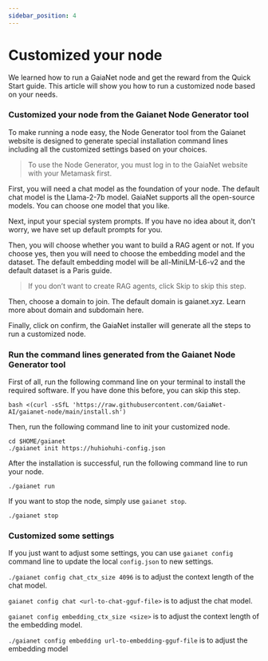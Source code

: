 ```yaml
---
sidebar_position: 4
---
```


# Customized your node

We learned how to run a GaiaNet node and get the reward from the Quick Start guide. This article will show you how to run a customized node based on your needs. 

### Customized your node from the Gaianet Node Generator tool

To make running a node easy, the Node Generator tool from the Gaianet website is designed to generate special installation  command lines including all the customized settings based on your choices. 

> To use the Node Generator, you must log in to the GaiaNet website with your Metamask first.


First, you will need a chat model as the foundation of your node. The default chat model is the Llama-2-7b model. GaiaNet supports all the open-source models. You can choose one model that you like. 

Next, input your special system prompts. If you have no idea about it, don't worry, we have set up default prompts for you.

Then, you will choose whether you want to build a RAG agent or not. If you choose yes, then you will need to choose the embedding model and the dataset. The default embedding model will be all-MiniLM-L6-v2 and the default dataset is a Paris guide. 

> If you don’t want to create RAG agents, click Skip to skip this step.

Then, choose a domain to join. The default domain is gaianet.xyz. Learn more about domain and subdomain here.

Finally, click on confirm, the GaiaNet installer will generate all the steps to run a customized node.

### Run the command lines generated from the Gaianet Node Generator tool

First of all, run the following command line on your terminal to install the required software. If you have done this before, you can skip this step.

```
bash <(curl -sSfL 'https://raw.githubusercontent.com/GaiaNet-AI/gaianet-node/main/install.sh')
```
Then, run the following command line to init your customized node.

```
cd $HOME/gaianet
./gaianet init https://huhiohuhi-config.json
```

After the installation is successful, run the following command line to run your node.

```
./gaianet run 
```

If you want to stop the node, simply use `gaianet stop`.

```
./gaianet stop
```


### Customized some settings

If you just want to adjust some settings, you can use `gaianet config`  command line to update the local `config.json` to new settings.

`./gaianet config chat_ctx_size 4096` is to adjust the context length of the chat model.

`gaianet config chat <url-to-chat-gguf-file>` is to adjust the chat model.

`gaianet config embedding_ctx_size <size>` is to adjust the context length of the embedding model.

`./gaianet config embedding url-to-embedding-gguf-file` is to adjust the embedding model







